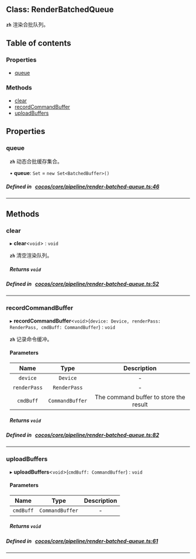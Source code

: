 
## Class: RenderBatchedQueue






**`zh`** 渲染合批队列。



<div class="table-of-content">
<h2>Table of contents</h2>


### Properties

- [ queue](#queue)

### Methods

- [ clear](#clear)
- [ recordCommandBuffer](#recordCommandBuffer)
- [ uploadBuffers](#uploadBuffers)
</div>

## Properties


### queue
<div style="margin-left: 10px;">



**`zh`** 动态合批缓存集合。





•  **queue**:
`Set`  = `new Set<BatchedBuffer>()`
</div>

##### Defined in &nbsp;   [cocos/core/pipeline/render-batched-queue.ts:46](https://github.com/cocos-creator/engine/blob/c7bf6b8a9/cocos/core/pipeline/render-batched-queue.ts#L46)&nbsp;


___

<!---->
## Methods

### clear

<div style="margin-left: 10px;">

▸   **clear**<`void`\> : `void`



**`zh`** 清空渲染队列。





##### Returns `void`
</div>

##### Defined in &nbsp;   [cocos/core/pipeline/render-batched-queue.ts:52](https://github.com/cocos-creator/engine/blob/c7bf6b8a9/cocos/core/pipeline/render-batched-queue.ts#L52)&nbsp;
___
### recordCommandBuffer

<div style="margin-left: 10px;">

▸   **recordCommandBuffer**<`void`\>(`device: Device, renderPass: RenderPass, cmdBuff: CommandBuffer`) : `void`



**`zh`** 记录命令缓冲。



#### Parameters

| Name | Type | Description |
| :------: | :------: | :------: |
| `device` | `Device` | - |
| `renderPass` | `RenderPass` | - |
| `cmdBuff` | `CommandBuffer` | The command buffer to store the result  |


##### Returns `void`
</div>

##### Defined in &nbsp;   [cocos/core/pipeline/render-batched-queue.ts:82](https://github.com/cocos-creator/engine/blob/c7bf6b8a9/cocos/core/pipeline/render-batched-queue.ts#L82)&nbsp;
___
### uploadBuffers

<div style="margin-left: 10px;">

▸   **uploadBuffers**<`void`\>(`cmdBuff: CommandBuffer`) : `void`



#### Parameters

| Name | Type | Description |
| :------: | :------: | :------: |
| `cmdBuff` | `CommandBuffer` | - |


##### Returns `void`
</div>

##### Defined in &nbsp;   [cocos/core/pipeline/render-batched-queue.ts:61](https://github.com/cocos-creator/engine/blob/c7bf6b8a9/cocos/core/pipeline/render-batched-queue.ts#L61)&nbsp;
___
<!---->



